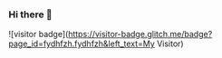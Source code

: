 ### Hi there 👋

![visitor badge](https://visitor-badge.glitch.me/badge?page_id=fydhfzh.fydhfzh&left_text=My Visitor)
